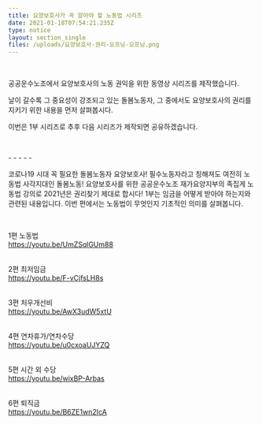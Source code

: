 ```yaml
---
title: 요양보호사가 꼭 알아야 할 노동법 시리즈
date: 2021-01-18T07:54:21.235Z
type: notice
layout: section_single
files: /uploads/요양보호사-권리-오프닝-오프닝.png
---
```

<p>&nbsp;</p>
<p>공공운수노조에서 요양보호사의 노동 권익을 위한 동영상 시리즈를 제작했습니다.</p>
<p>날이 갈수록 그 중요성이 강조되고 있는 돌봄노동자, 그 중에서도 요양보호사의 권리를 지키기 위한 내용을 먼저 살펴봅시다.</p>
<p>이번은 1부 시리즈로 추후 다음 시리즈가 제작되면 공유하겠습니다.</p>
<p>&nbsp;</p>
<p>- - - - -</p>
<p>코로나19 시대 꼭 필요한 돌봄노동자 요양보호사! 필수노동자라고 칭해져도 여전히 노동법 사각지대인 돌봄노동! 요양보호사를 위한 공공운수노조 재가요양지부의 족집게 노동법 강의로 2021년은 권리찾기 제대로 합시다! 1부는 임금을 어떻게 받아야 하는지와 관련된 내용입니다. 이번 편에서는 노동법이 무엇인지 기초적인 의미를 살펴봅니다.&nbsp;</p>
<p>&nbsp;</p>
<p>1편 노동법<br /><a href="https://youtu.be/UmZSqlGUm88">https://youtu.be/UmZSqlGUm88</a></p>
<p><br />2편 최저임금<br /><a href="https://youtu.be/F-vCjfsLH8s">https://youtu.be/F-vCjfsLH8s</a></p>
<p><br />3편 처우개선비<br /><a href="https://youtu.be/AwX3udW5xtU">https://youtu.be/AwX3udW5xtU</a></p>
<p><br />4편 연차휴가/연차수당<br /><a href="https://youtu.be/u0cxoaUJYZQ">https://youtu.be/u0cxoaUJYZQ</a></p>
<p><br />5편 시간 외 수당<br /><a href="https://youtu.be/wixBP-Arbas">https://youtu.be/wixBP-Arbas</a></p>
<p><br />6편 퇴직금<br /><a href="https://youtu.be/B6ZE1wn2IcA">https://youtu.be/B6ZE1wn2IcA</a></p>
<p>&nbsp;</p>